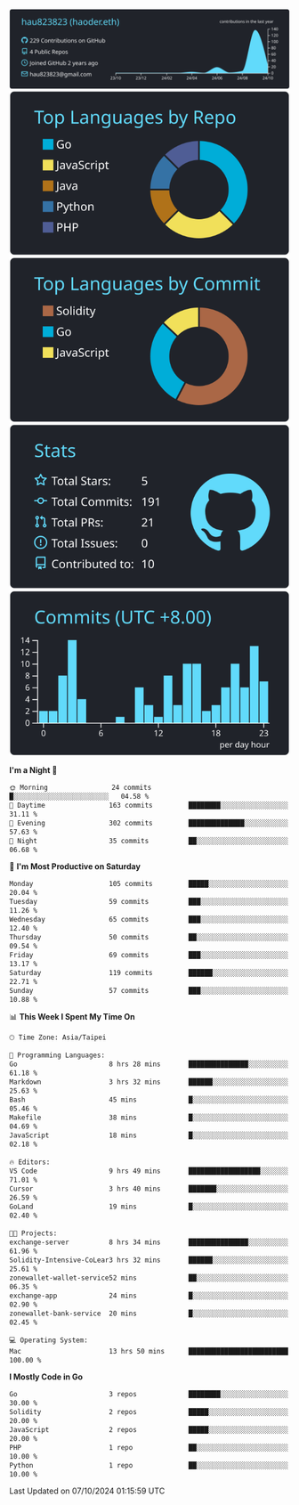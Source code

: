 [![](https://raw.githubusercontent.com/hau823823/hau823823/master/profile-summary-card-output/react/0-profile-details.svg)](https://github.com/vn7n24fzkq/github-profile-summary-cards)
[![](https://raw.githubusercontent.com/hau823823/hau823823/master/profile-summary-card-output/react/1-repos-per-language.svg)](https://github.com/vn7n24fzkq/github-profile-summary-cards) [![](https://raw.githubusercontent.com/hau823823/hau823823/master/profile-summary-card-output/react/2-most-commit-language.svg)](https://github.com/vn7n24fzkq/github-profile-summary-cards)
[![](https://raw.githubusercontent.com/hau823823/hau823823/master/profile-summary-card-output/react/3-stats.svg)](https://github.com/vn7n24fzkq/github-profile-summary-cards) [![](https://raw.githubusercontent.com/hau823823/hau823823/master/profile-summary-card-output/react/4-productive-time.svg)](https://github.com/vn7n24fzkq/github-profile-summary-cards)

<!--START_SECTION:waka-->
**I'm a Night 🦉** 

```text
🌞 Morning                24 commits          █░░░░░░░░░░░░░░░░░░░░░░░░   04.58 % 
🌆 Daytime                163 commits         ████████░░░░░░░░░░░░░░░░░   31.11 % 
🌃 Evening                302 commits         ██████████████░░░░░░░░░░░   57.63 % 
🌙 Night                  35 commits          ██░░░░░░░░░░░░░░░░░░░░░░░   06.68 % 
```
📅 **I'm Most Productive on Saturday** 

```text
Monday                   105 commits         █████░░░░░░░░░░░░░░░░░░░░   20.04 % 
Tuesday                  59 commits          ███░░░░░░░░░░░░░░░░░░░░░░   11.26 % 
Wednesday                65 commits          ███░░░░░░░░░░░░░░░░░░░░░░   12.40 % 
Thursday                 50 commits          ██░░░░░░░░░░░░░░░░░░░░░░░   09.54 % 
Friday                   69 commits          ███░░░░░░░░░░░░░░░░░░░░░░   13.17 % 
Saturday                 119 commits         ██████░░░░░░░░░░░░░░░░░░░   22.71 % 
Sunday                   57 commits          ███░░░░░░░░░░░░░░░░░░░░░░   10.88 % 
```


📊 **This Week I Spent My Time On** 

```text
🕑︎ Time Zone: Asia/Taipei

💬 Programming Languages: 
Go                       8 hrs 28 mins       ███████████████░░░░░░░░░░   61.18 % 
Markdown                 3 hrs 32 mins       ██████░░░░░░░░░░░░░░░░░░░   25.63 % 
Bash                     45 mins             █░░░░░░░░░░░░░░░░░░░░░░░░   05.46 % 
Makefile                 38 mins             █░░░░░░░░░░░░░░░░░░░░░░░░   04.69 % 
JavaScript               18 mins             █░░░░░░░░░░░░░░░░░░░░░░░░   02.18 % 

🔥 Editors: 
VS Code                  9 hrs 49 mins       ██████████████████░░░░░░░   71.01 % 
Cursor                   3 hrs 40 mins       ███████░░░░░░░░░░░░░░░░░░   26.59 % 
GoLand                   19 mins             █░░░░░░░░░░░░░░░░░░░░░░░░   02.40 % 

🐱‍💻 Projects: 
exchange-server          8 hrs 34 mins       ███████████████░░░░░░░░░░   61.96 % 
Solidity-Intensive-CoLear3 hrs 32 mins       ██████░░░░░░░░░░░░░░░░░░░   25.61 % 
zonewallet-wallet-service52 mins             ██░░░░░░░░░░░░░░░░░░░░░░░   06.35 % 
exchange-app             24 mins             █░░░░░░░░░░░░░░░░░░░░░░░░   02.90 % 
zonewallet-bank-service  20 mins             █░░░░░░░░░░░░░░░░░░░░░░░░   02.45 % 

💻 Operating System: 
Mac                      13 hrs 50 mins      █████████████████████████   100.00 % 
```

**I Mostly Code in Go** 

```text
Go                       3 repos             ████████░░░░░░░░░░░░░░░░░   30.00 % 
Solidity                 2 repos             █████░░░░░░░░░░░░░░░░░░░░   20.00 % 
JavaScript               2 repos             █████░░░░░░░░░░░░░░░░░░░░   20.00 % 
PHP                      1 repo              ██░░░░░░░░░░░░░░░░░░░░░░░   10.00 % 
Python                   1 repo              ██░░░░░░░░░░░░░░░░░░░░░░░   10.00 % 
```




 Last Updated on 07/10/2024 01:15:59 UTC
<!--END_SECTION:waka-->

